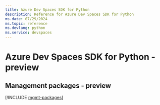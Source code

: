 ```yaml
---
title: Azure Dev Spaces SDK for Python
description: Reference for Azure Dev Spaces SDK for Python
ms.date: 07/29/2024
ms.topic: reference
ms.devlang: python
ms.service: devspaces
---
```

# Azure Dev Spaces SDK for Python - preview

## Management packages - preview
[!INCLUDE [mgmt-packages](dev-spaces-mgmt-index.md)]